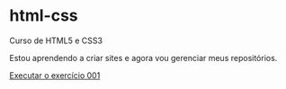# html-css
 Curso de HTML5 e CSS3

 Estou aprendendo a criar sites e agora vou gerenciar meus repositórios.

 <a href = "exercicios/ex001/index.html"> Executar o exercício 001</a>